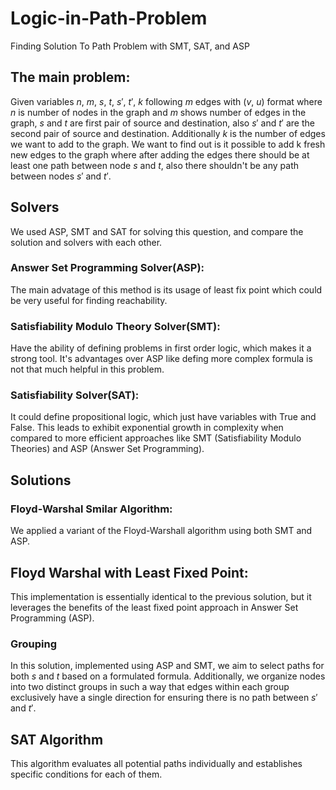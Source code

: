 # Logic-in-Path-Problem

Finding Solution To Path Problem with SMT, SAT, and ASP

## The main problem: 

Given variables $n$, $m$, $s$, $t$, $s'$, $t'$, $k$ following $m$ edges with ($v$, $u$) format where $n$ is number of nodes in the graph and $m$ shows number of edges in the graph, $s$ and $t$ are first pair of source and destination, also $s'$ and $t'$ are the second pair of source and destination. Additionally $k$ is the number of edges we want to add to the graph. We want to find out is it possible to add k fresh new edges to the graph where after adding the edges there should be at least one path between node $s$ and $t$, also there shouldn't be any path between nodes $s'$ and $t'$. 

## Solvers

We used ASP, SMT and SAT for solving this question, and compare the solution and solvers with each other. 

### Answer Set Programming Solver(ASP):

The main advatage of this method is its usage of least fix point which could be very useful for finding reachability.

### Satisfiability Modulo Theory Solver(SMT):

Have the ability of defining problems in first order logic, which makes it a strong tool. It's advantages over ASP like defing more complex formula is not that much helpful in this problem.

### Satisfiability Solver(SAT): 

It could define propositional logic, which just have variables with True and False. This leads to exhibit exponential growth in complexity when compared to more efficient approaches like SMT (Satisfiability Modulo Theories) and ASP (Answer Set Programming).

## Solutions

### Floyd-Warshal Smilar Algorithm: 

We applied a variant of the Floyd-Warshall algorithm using both SMT and ASP.

## Floyd Warshal with Least Fixed Point:

This implementation is essentially identical to the previous solution, but it leverages the benefits of the least fixed point approach in Answer Set Programming (ASP).

### Grouping 


In this solution, implemented using ASP and SMT, we aim to select paths for both $s$ and $t$ based on a formulated formula. Additionally, we organize nodes into two distinct groups in such a way that edges within each group exclusively have a single direction for ensuring there is no path between $s'$ and $t'$.

## SAT Algorithm 

This algorithm evaluates all potential paths individually and establishes specific conditions for each of them.

